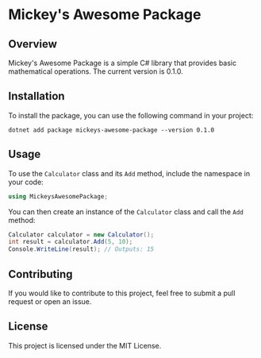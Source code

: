 # Mickey's Awesome Package

## Overview
Mickey's Awesome Package is a simple C# library that provides basic mathematical operations. The current version is 0.1.0.

## Installation
To install the package, you can use the following command in your project:

```
dotnet add package mickeys-awesome-package --version 0.1.0
```

## Usage
To use the `Calculator` class and its `Add` method, include the namespace in your code:

```csharp
using MickeysAwesomePackage;
```

You can then create an instance of the `Calculator` class and call the `Add` method:

```csharp
Calculator calculator = new Calculator();
int result = calculator.Add(5, 10);
Console.WriteLine(result); // Outputs: 15
```

## Contributing
If you would like to contribute to this project, feel free to submit a pull request or open an issue.

## License
This project is licensed under the MIT License.